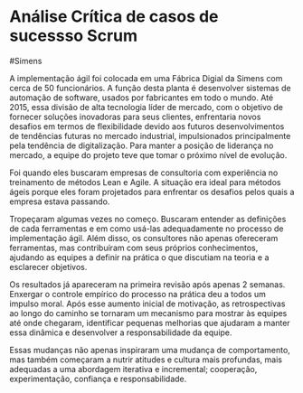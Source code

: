 # Análise Crítica de casos de sucessso Scrum

#Simens

A implementação ágil foi colocada em uma Fábrica Digial da Simens com cerca de 50 funcionários. A função desta planta é desenvolver sistemas de automação de software, usados por fabricantes em todo o mundo. Até 2015, essa divisão de alta tecnologia líder de mercado, com o objetivo de fornecer soluções inovadoras para seus clientes, enfrentaria novos desafios em termos de flexibilidade devido aos futuros desenvolvimentos de tendências futuras no mercado industrial, impulsionados principalmente pela tendência de digitalização. Para manter a posição de liderança no mercado, a equipe do projeto teve que tomar o próximo nível de evolução.

Foi quando eles buscaram empresas de consultoria com experiência no treinamento de métodos Lean e Agile.  A situação era ideal para métodos ágeis porque eles foram projetados para enfrentar os desafios pelos quais a empresa estava passando.

Tropeçaram algumas vezes no começo. Buscaram entender as definições de cada ferramentas e em como usá-las adequadamente no processo de implementação ágil. Além disso, os consultores não apenas ofereceram ferramentas, mas contribuíram com seus próprios conhecimentos, ajudando as equipes a definir na prática o que discutiam na teoria e a esclarecer objetivos.

Os resultados já apareceram na primeira revisão após apenas 2 semanas. Enxergar o controle empírico do processo na prática deu a todos um impulso moral. Após esse aumento inicial de motivação, as retrospectivas ao longo do caminho se tornaram um mecanismo para mostrar às equipes até onde chegaram, identificar pequenas melhorias que ajudaram a manter essa dinâmica e desenvolver a responsabilidade da equipe.

Essas mudanças não apenas inspiraram uma mudança de comportamento, mas também começaram a nutrir atitudes e cultura mais profundas, mais adequadas a uma abordagem iterativa e incremental; cooperação, experimentação, confiança e responsabilidade.
